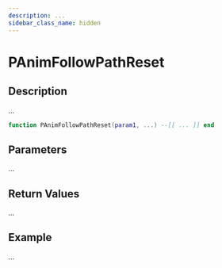 ```yaml
---
description: ...
sidebar_class_name: hidden
---
```


# PAnimFollowPathReset

## Description

...

```lua
function PAnimFollowPathReset(param1, ...) --[[ ... ]] end
```

## Parameters

...

## Return Values

...

## Example

...

